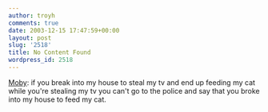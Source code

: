 ```yaml
---
author: troyh
comments: true
date: 2003-12-15 17:47:59+00:00
layout: post
slug: '2518'
title: No Content Found
wordpress_id: 2518
---
```


[Moby](http://www.moby.com/cms/viewdiary.asp?Diary_ID=1581&ViewType=Current): if you break into my house to steal my tv and end up feeding my cat while you're stealing my tv you can't go to the police and say that you broke into my house to feed my cat.

